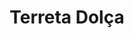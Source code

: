 ---
title: "Terreta Dolça"
url: /castellon-de-la-plana-castello-de-la-plana/terreta-dolca/
shop: pastelería
---
